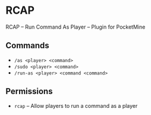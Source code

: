 # RCAP
RCAP – Run Command As Player – Plugin for PocketMine

## Commands
- `/as <player> <command>`
- `/sudo <player> <command>`
- `/run-as <player> <command <command>`

## Permissions
- `rcap` – Allow players to run a command as a player
